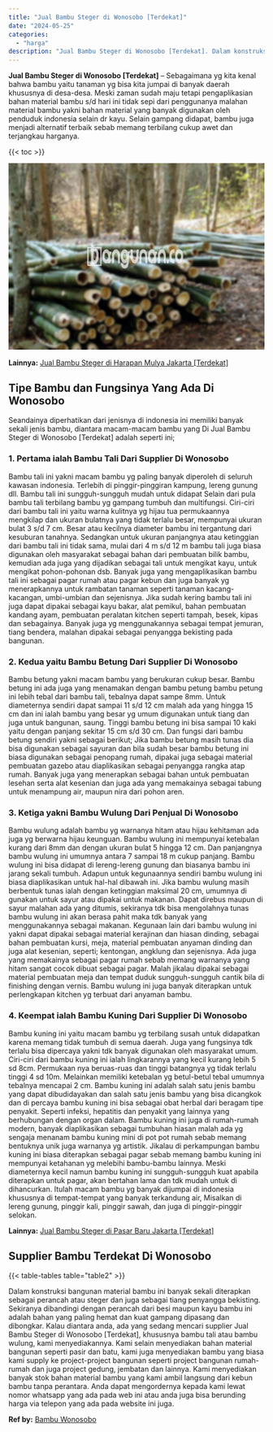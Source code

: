 ```yaml
---
title: "Jual Bambu Steger di Wonosobo [Terdekat]"
date: "2024-05-25"
categories: 
  - "harga"
description: "Jual Bambu Steger di Wonosobo [Terdekat]. Dalam konstruksi bangunan material bambu ini banyak sekali diterapkan sebagai perancah atau steger dan juga sebagai..."
---
```


**Jual Bambu Steger di Wonosobo \[Terdekat\]** – Sebagaimana yg kita kenal bahwa bambu yaitu tanaman yg bisa kita jumpai di banyak daerah khususnya di desa-desa. Meski zaman sudah maju tetapi pengaplikasian bahan material bambu s/d hari ini tidak sepi dari penggunanya malahan material bambu yakni bahan material yang banyak digunakan oleh penduduk indonesia selain dr kayu. Selain gampang didapat, bambu juga menjadi alternatif terbaik sebab memang terbilang cukup awet dan terjangkau harganya.

{{< toc >}}

![Jual Bambu Steger di Wonosobo [Terdekat]](/images/jual-bambu-tali-32.png)

**Lainnya:** [Jual Bambu Steger di Harapan Mulya Jakarta \[Terdekat\]](https://bambu.bangunan.co/jual-bambu-steger-di-harapan-mulya-jakarta-terdekat/)

## Tipe Bambu dan Fungsinya Yang Ada Di Wonosobo

Seandainya diperhatikan dari jenisnya di indonesia ini memiliki banyak sekali jenis bambu, diantara macam-macam bambu yang Di Jual Bambu Steger di Wonosobo \[Terdekat\] adalah seperti ini;

### 1\. Pertama ialah Bambu Tali Dari Supplier Di Wonosobo

Bambu tali ini yakni macam bambu yg paling banyak diperoleh di seluruh kawasan indonesia. Terlebih di pinggir-pinggiran kampung, lereng gunung dll. Bambu tali ini sungguh-sungguh mudah untuk didapat Selain dari pula bambu tali terbilang bambu yg gampang tumbuh dan multifungsi. Ciri-ciri dari bambu tali ini yaitu warna kulitnya yg hijau tua permukaannya mengkilap dan ukuran bulatnya yang tidak terlalu besar, mempunyai ukuran bulat 3 s/d 7 cm. Besar atau kecilnya diameter bambu ini tergantung dari kesuburan tanahnya. Sedangkan untuk ukuran panjangnya atau ketinggian dari bambu tali ini tidak sama, mulai dari 4 m s/d 12 m bambu tali juga biasa digunakan oleh masyarakat sebagai bahan dari pembuatan bilik bambu, kemudian ada juga yang dijadikan sebagai tali untuk mengikat kayu, untuk mengikat pohon-pohonan dsb. Banyak juga yang mengaplikasikan bambu tali ini sebagai pagar rumah atau pagar kebun dan juga banyak yg menerapkannya untuk rambatan tanaman seperti tanaman kacang-kacangan, umbi-umbian dan sejenisnya. Jika sudah kering bambu tali ini juga dapat dipakai sebagai kayu bakar, alat pemikul, bahan pembuatan kandang ayam, pembuatan peralatan kitchen seperti tampah, besek, kipas dan sebagainya. Banyak juga yg menggunakannya sebagai tempat jemuran, tiang bendera, malahan dipakai sebagai penyangga bekisting pada bangunan.

### 2\. Kedua yaitu Bambu Betung Dari Supplier Di Wonosobo

Bambu betung yakni macam bambu yang berukuran cukup besar. Bambu betung ini ada juga yang menamakan dengan bambu petung bambu petung ini lebih tebal dari bambu tali, tebalnya dapat sampe 8mm. Untuk diameternya sendiri dapat sampai 11 s/d 12 cm malah ada yang hingga 15 cm dan ini ialah bambu yang besar yg umum digunakan untuk tiang dan juga untuk bangunan, saung. Tinggi bambu betung ini bisa sampai 10 kaki yaitu dengan panjang sekitar 15 cm s/d 30 cm. Dan fungsi dari bambu betung sendiri yakni sebagai berikut; Jika bambu betung masih tunas dia bisa digunakan sebagai sayuran dan bila sudah besar bambu betung ini biasa digunakan sebagai penopang rumah, dipakai juga sebagai material pembuatan gazebo atau diaplikasikan sebagai penyangga rangka atap rumah. Banyak juga yang menerapkan sebagai bahan untuk pembuatan lesehan serta alat kesenian dan juga ada yang memakainya sebagai tabung untuk menampung air, maupun nira dari pohon aren.

### 3\. Ketiga yakni Bambu Wulung Dari Penjual Di Wonosobo

Bambu wulung adalah bambu yg warnanya hitam atau hijau kehitaman ada juga yg berwarna hijau keunguan. Bambu wulung ini mempunyai ketebalan kurang dari 8mm dan dengan ukuran bulat 5 hingga 12 cm. Dan panjangnya bambu wulung ini umumnya antara 7 sampai 18 m cukup panjang. Bambu wulung ini bisa didapat di lereng-lereng gunung dan biasanya bambu ini jarang sekali tumbuh. Adapun untuk kegunaannya sendiri bambu wulung ini biasa diaplikasikan untuk hal-hal dibawah ini. Jika bambu wulung masih berbentuk tunas ialah dengan ketinggian maksimal 20 cm, umumnya di gunakan untuk sayur atau dipakai untuk makanan. Dapat direbus maupun di sayur malahan ada yang ditumis, sekiranya tdk bisa mengolahnya tunas bambu wulung ini akan berasa pahit maka tdk banyak yang menggunakannya sebagai makanan. Kegunaan lain dari bambu wulung ini yakni dapat dipakai sebagai material kerajinan dan hiasan dinding, sebagai bahan pembuatan kursi, meja, material pembuatan anyaman dinding dan juga alat kesenian, seperti; kentongan, angklung dan sejenisnya. Ada juga yang memakainya sebagai pagar rumah sebab memang warnanya yang hitam sangat cocok dibuat sebagai pagar. Malah jikalau dipakai sebagai material pembuatan meja dan tempat duduk sungguh-sungguh cantik bila di finishing dengan vernis. Bambu wulung ini juga banyak diterapkan untuk perlengkapan kitchen yg terbuat dari anyaman bambu.

### 4\. Keempat ialah Bambu Kuning Dari Supplier Di Wonosobo

Bambu kuning ini yaitu macam bambu yg terbilang susah untuk didapatkan karena memang tidak tumbuh di semua daerah. Juga yang fungsinya tdk terlalu bisa dipercaya yakni tdk banyak digunakan oleh masyarakat umum. Ciri-ciri dari bambu kuning ini ialah lingkarannya yang kecil kurang lebih 5 sd 8cm. Permukaan nya beruas-ruas dan tinggi batangnya yg tidak terlalu tinggi 4 sd 10m. Melainkan memiliki ketebalan yg betul-betul tebal umumnya tebalnya mencapai 2 cm. Bambu kuning ini adalah salah satu jenis bambu yang dapat dibudidayakan dan salah satu jenis bambu yang bisa dicangkok dan di percaya bambu kuning ini bisa sebagai obat herbal dari beragam tipe penyakit. Seperti infeksi, hepatitis dan penyakit yang lainnya yang berhubungan dengan organ dalam. Bambu kuning ini juga di rumah-rumah modern, banyak diaplikasikan sebagai tumbuhan hiasan malah ada yg sengaja menanam bambu kuning mini di pot pot rumah sebab memang bentuknya unik juga warnanya yg artistik. Jikalau di perkampungan bambu kuning ini biasa diterapkan sebagai pagar sebab memang bambu kuning ini mempunyai ketahanan yg melebihi bambu-bambu lainnya. Meski diameternya kecil namun bambu kuning ini sungguh-sungguh kuat apabila diterapkan untuk pagar, akan bertahan lama dan tdk mudah untuk di dihancurkan. Itulah macam bambu yg banyak dijumpai di indonesia khususnya di tempat-tempat yang banyak terkandung air, Misalkan di lereng gunung, pinggir kali, pinggir sawah, dan juga di pinggir-pinggir selokan.

**Lainnya:** [Jual Bambu Steger di Pasar Baru Jakarta \[Terdekat\]](https://bambu.bangunan.co/jual-bambu-steger-di-pasar-baru-jakarta-terdekat/)

## Supplier Bambu Terdekat Di Wonosobo

{{< table-tables table="table2" >}}

Dalam konstruksi bangunan material bambu ini banyak sekali diterapkan sebagai perancah atau steger dan juga sebagai tiang penyangga bekisting. Sekiranya dibandingi dengan perancah dari besi maupun kayu bambu ini adalah bahan yang paling hemat dan kuat gampang dipasang dan dibongkar. Kalau diantara anda, ada yang sedang mencari supplier Jual Bambu Steger di Wonosobo \[Terdekat\], khususnya bambu tali atau bambu wulung, kami menyediakannya. Kami selain menyediakan bahan material bangunan seperti pasir dan batu, kami juga menyediakan bambu yang biasa kami supply ke project-project bangunan seperti project bangunan rumah-rumah dan juga project gedung, jembatan dan lainnya. Kami menyediakan banyak stok bahan material bambu yang kami ambil langsung dari kebun bambu tanpa perantara. Anda dapat mengordernya kepada kami lewat nomor whatsapp yang ada pada web ini atau anda juga bisa berunding harga via telepon yang ada pada website ini juga.

**Ref by:** [Bambu Wonosobo](https://id.wikipedia.org/wiki/Bambu)
